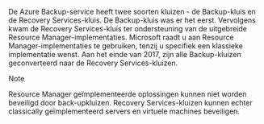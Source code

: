 De Azure Backup-service heeft twee soorten kluizen - de Backup-kluis en de Recovery Services-kluis. De Backup-kluis was er het eerst. Vervolgens kwam de Recovery Services-kluis ter ondersteuning van de uitgebreide Resource Manager-implementaties. Microsoft raadt u aan Resource Manager-implementaties te gebruiken, tenzij u specifiek een klassieke implementatie wenst. Aan het einde van 2017, zijn alle Backup-kluizen geconverteerd naar de Recovery Services-kluizen.

> [!NOTE]
> Resource Manager geïmplementeerde oplossingen kunnen niet worden beveiligd door back-upkluizen. Recovery Services-kluizen kunnen echter classically geïmplementeerd servers en virtuele machines beveiligen.  
> 
> 

